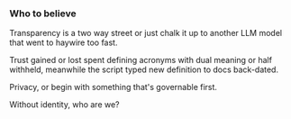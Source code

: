 ### Who to believe
Transparency is a two way street or just chalk it up to another LLM model that went to haywire too fast.

Trust gained or lost spent defining acronyms with dual meaning or half withheld, meanwhile the script typed new definition to docs back-dated. 

Privacy, or begin with something that's governable first. 

Without identity, who are we? 
